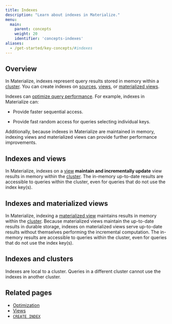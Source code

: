 ```yaml
---
title: Indexes
description: "Learn about indexes in Materialize."
menu:
  main:
    parent: concepts
    weight: 20
    identifier: 'concepts-indexes'
aliases:
  - /get-started/key-concepts/#indexes
---
```


## Overview

In Materialize, indexes represent query results stored in memory within a
[cluster](/concepts/clusters/).  You can create indexes on
[sources](/concepts/sources/), [views](/concepts/views/#views), or [materialized
views](/concepts/views/#materialized-views).

Indexes can [optimize query performance](/transform-data/optimization).
For example, indexes in Materialize can:

- Provide faster sequential access.

- Provide fast random access for queries selecting individual keys.

Additionally, because indexes in Materialize are maintained in memory, indexing
views and materialized views can provide further performance improvements.

## Indexes and views

In Materialize, indexes on a [view](/concepts/views/#views) **maintain and
incrementally update** view results in memory within the
[cluster](/concepts/clusters/). The in-memory up-to-date results are accessible
to queries within the cluster, even for queries that do not use the index
key(s).

## Indexes and materialized views

In Materialize, indexing a
[materialized view](/concepts/views/#materialized-views) maintains results in memory within the [cluster](/concepts/clusters/). Because
materialized views maintain the up-to-date results in durable storage, indexes
on materialized views serve up-to-date results without themselves performing the
incremental computation. The in-memory results are accessible to queries within
the cluster, even for queries that do not use the index key(s).

## Indexes and clusters

Indexes are local to a cluster. Queries in a different cluster cannot use the
indexes in another cluster.

## Related pages

- [Optimization](/transform-data/optimization)
- [Views](/concepts/views)
- [`CREATE INDEX`](/sql/create-index)

<style>
red { color: Red; font-weight: 500; }
</style>
